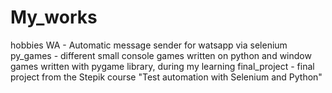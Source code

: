 # My_works
hobbies
WA - Automatic message sender for watsapp via selenium
py_games - different small console games written on python and window games written with pygame library, during my learning
final_project - final project from the Stepik course "Test automation with Selenium and Python"
